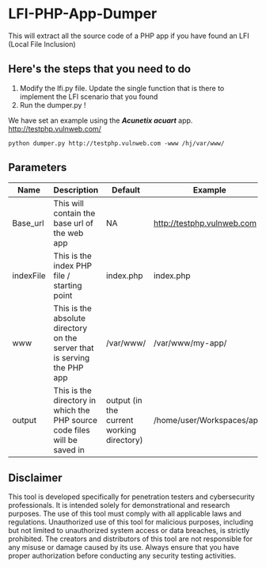 # LFI-PHP-App-Dumper
This will extract all the source code of a PHP app if you have found an LFI (Local File Inclusion)

## Here's the steps that you need to do
1. Modify the lfi.py file. Update the single function that is there to implement the LFI scenario that you found
2. Run the dumper.py !


We have set an example using the ***Acunetix acuart*** app.
http://testphp.vulnweb.com/

```
python dumper.py http://testphp.vulnweb.com -www /hj/var/www/
```

## Parameters

| Name | Description | Default | Example |
| --- | --- | --- | --- |
| Base_url | This will contain the base url of the web app |NA | http://testphp.vulnweb.com |
| indexFile | This is the index PHP file / starting point | index.php | index.php |
| www | This is the absolute directory on the server that is serving the PHP app | /var/www/ | /var/www/my-app/
| output | This is the directory in which the PHP source code files will be saved in | output (in the current working directory) | /home/user/Workspaces/app/

## Disclaimer

This tool is developed specifically for penetration testers and cybersecurity professionals. It is intended solely for demonstrational and research purposes. The use of this tool must comply with all applicable laws and regulations. Unauthorized use of this tool for malicious purposes, including but not limited to unauthorized system access or data breaches, is strictly prohibited. The creators and distributors of this tool are not responsible for any misuse or damage caused by its use. Always ensure that you have proper authorization before conducting any security testing activities.

